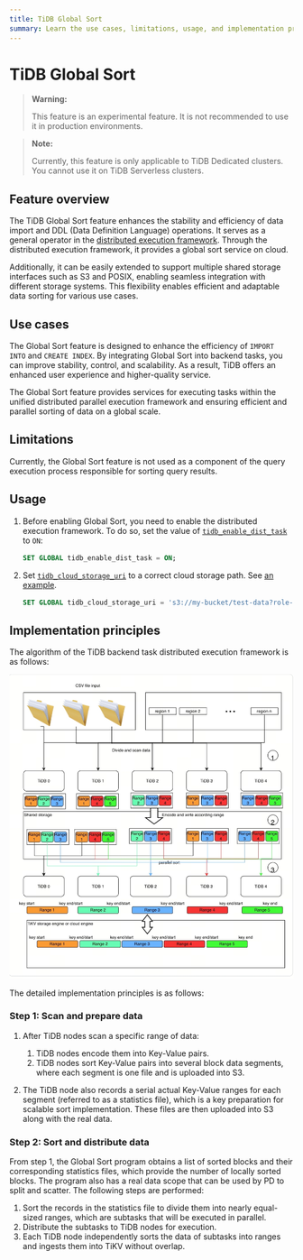 ```yaml
---
title: TiDB Global Sort
summary: Learn the use cases, limitations, usage, and implementation principles of the TiDB Global Sort.
---
```


# TiDB Global Sort

> **Warning:**
>
> This feature is an experimental feature. It is not recommended to use it in production environments.

<CustomContent platform="tidb-cloud">

> **Note:**
>
> Currently, this feature is only applicable to TiDB Dedicated clusters. You cannot use it on TiDB Serverless clusters.

</CustomContent>

## Feature overview

The TiDB Global Sort feature enhances the stability and efficiency of data import and DDL (Data Definition Language) operations. It serves as a general operator in the [distributed execution framework](/tidb-distributed-execution-framework.md). Through the distributed execution framework, it provides a global sort service on cloud.

Additionally, it can be easily extended to support multiple shared storage interfaces such as S3 and POSIX, enabling seamless integration with different storage systems. This flexibility enables efficient and adaptable data sorting for various use cases.

## Use cases

The Global Sort feature is designed to enhance the efficiency of `IMPORT INTO` and `CREATE INDEX`. By integrating Global Sort into backend tasks, you can improve stability, control, and scalability. As a result, TiDB offers an enhanced user experience and higher-quality service.

The Global Sort feature provides services for executing tasks within the unified distributed parallel execution framework and ensuring efficient and parallel sorting of data on a global scale.

## Limitations

Currently, the Global Sort feature is not used as a component of the query execution process responsible for sorting query results.

## Usage

1. Before enabling Global Sort, you need to enable the distributed execution framework. To do so, set the value of [`tidb_enable_dist_task`](/system-variables.md#tidb_enable_dist_task-new-in-v710) to `ON`:

    ```sql
    SET GLOBAL tidb_enable_dist_task = ON;
    ```

2. Set [`tidb_cloud_storage_uri`](/system-variables.md#tidb_cloud_storage_uri-new-in-v740) to a correct cloud storage path. See [an example](/br/backup-and-restore-storages.md).

    ```sql
    SET GLOBAL tidb_cloud_storage_uri = 's3://my-bucket/test-data?role-arn=arn:aws:iam::888888888888:role/my-role'
    ```

## Implementation principles

The algorithm of the TiDB backend task distributed execution framework is as follows:

![Algorithm of Global Sort](/media/dist-task/global-sort.jpeg)

The detailed implementation principles is as follows:

### Step 1: Scan and prepare data

1. After TiDB nodes scan a specific range of data:

    1. TiDB nodes encode them into Key-Value pairs.
    2. TiDB nodes sort Key-Value pairs into several block data segments, where each segment is one file and is uploaded into S3.

2. The TiDB node also records a serial actual Key-Value ranges for each segment (referred to as a statistics file), which is a key preparation for scalable sort implementation. These files are then uploaded into S3 along with the real data.

### Step 2: Sort and distribute data

From step 1, the Global Sort program obtains a list of sorted blocks and their corresponding statistics files, which provide the number of locally sorted blocks. The program also has a real data scope that can be used by PD to split and scatter. The following steps are performed:

1. Sort the records in the statistics file to divide them into nearly equal-sized ranges, which are subtasks that will be executed in parallel.
2. Distribute the subtasks to TiDB nodes for execution.
3. Each TiDB node independently sorts the data of subtasks into ranges and ingests them into TiKV without overlap.
